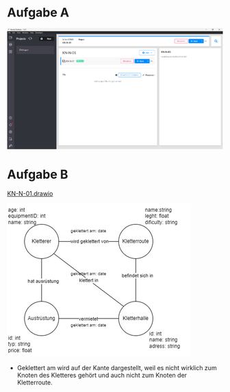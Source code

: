 # Aufgabe A

![Aufgabe A](images/neo4j.png)

# Aufgabe B

[KN-N-01.drawio](KN-N-01.drawio)

![Aufgabe B](images/KN-N-01.drawio.png)

- Geklettert am wird auf der Kante dargestellt, weil es nicht wirklich zum Knoten des Kletteres gehört und auch nicht zum Knoten der Kletterroute.